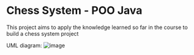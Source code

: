 # Chess System - POO Java
This project aims to apply the knowledge learned so far in the course to build a chess system project

UML diagram:
![image](https://user-images.githubusercontent.com/68699314/156262924-a0c27ca1-f447-41f6-a539-894248213f53.png)
